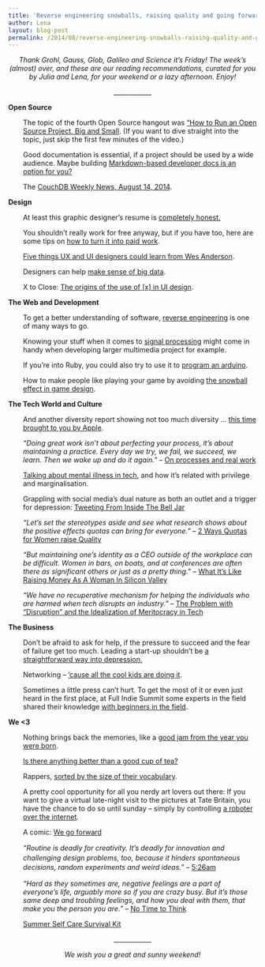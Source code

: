 ```yaml
---
title: 'Reverse engineering snowballs, raising quality and going forward: TGIF! (40)'
author: Lena
layout: blog-post
permalink: /2014/08/reverse-engineering-snowballs-raising-quality-and-going-forward-tgif-40/
---
```

<p style="text-align: center;">
  <em>Thank Grohl, Gauss, Glob, Galileo and Science it’s Friday! The week’s (almost) over, and these are our reading recommendations, curated for you by Julia and Lena, for your weekend or a lazy afternoon. Enjoy!</em>
</p>

<p style="text-align: center;">
  ____________
</p>

**Open Source**

<p style="padding-left: 30px;">
  The topic of the fourth Open Source hangout was <a href="https://www.youtube.com/watch?v=KJ95PJZdSC8">&#8220;How to Run an Open Source Project, Big and Small</a>. (If you want to dive straight into the topic, just skip the first few minutes of the video.)
</p>

<p style="padding-left: 30px;">
  Good documentation is essential, if a project should be used by a wide audience. Maybe building <a href="https://medium.com/code-stories/building-markdown-based-developer-docs-87c0317c56f7">Markdown-based developer docs is an option for you?</a>
</p>

<p style="padding-left: 30px;">
  The <a href="http://blog.couchdb.org/2014/08/14/couchdb-weekly-news-august-14-2014/">CouchDB Weekly News, August 14, 2014</a>.
</p>

**Design**

<p style="padding-left: 30px;">
  At least this graphic designer&#8217;s resume is <a href="http://www.mcsweeneys.net/articles/the-worlds-first-and-only-completely-honest-resume-of-a-graphic-designer"> completely honest.</a>
</p>

<p style="padding-left: 30px;">
  You shouldn&#8217;t really work for free anyway, but if you have too, here are some tips on <a href="http://www.creativebloq.com/career/free-work-paid-work-71412505">how to turn it into paid work</a>.
</p>

<p style="padding-left: 30px;">
  <a href="http://www.fastcodesign.com/3034340/5-things-ux-and-ui-designers-could-learn-from-wes-anderson">Five things UX and UI designers could learn from Wes Anderson</a>.
</p>

<p style="padding-left: 30px;">
  Designers can help <a href="http://www.fastcodesign.com/3034244/ex-googler-on-4-ways-designers-can-help-the-working-world-master-big-data">make sense of big data</a>.
</p>

<p class="graf--h4 graf--last" style="padding-left: 30px;" data-align="center">
  X to Close: <a href="https://medium.com/re-form/x-to-close-417936dfc0dc">The origins of the use of [x] in UI design</a>.<!--more-->
</p>

**The Web and Development**

<p style="padding-left: 30px;">
  To get a better understanding of software, <a href="http://beginners.re/">reverse engineering</a> is one of many ways to go.
</p>

<p style="padding-left: 30px;">
  Knowing your stuff when it comes to <a href="http://www.dspguide.com/pdfbook.htm">signal processing</a> might come in handy when developing larger multimedia project for example.
</p>

<p style="padding-left: 30px;">
  If you&#8217;re into Ruby, you could also try to use it to <a href="http://code.tutsplus.com/articles/using-ruby-to-program-arduino--cms-21893"> program an arduino</a>.
</p>

<p style="padding-left: 30px;">
  How to make people like playing your game by avoiding <a href="http://gamedevelopment.tutsplus.com/articles/the-snowball-effect-and-how-to-avoid-it-in-game-design--cms-21892">the snowball effect in game design</a>.
</p>

**The Tech World and Culture**

<p style="padding-left: 30px;">
  And another diversity report showing not too much diversity … <a href="http://mashable.com/2014/08/12/apple-diversity-report/">this time brought to you by Apple</a>.
</p>

<p style="padding-left: 30px;">
  <em>&#8220;Doing great work isn’t about perfecting your process, it’s about maintaining a practice. Every day we try, we fail, we succeed, we learn. Then we wake up and do it again.&#8221;</em> – <a href="https://the-pastry-box-project.net/wren-lanier/2014-august-14">On processes and real work</a>
</p>

<p style="padding-left: 30px;">
  <a href="http://modelviewculture.com/pieces/talking-about-mental-illness">Talking about mental illness in tech</a>, and how it&#8217;s related with privilege and marginalisation.
</p>

<p style="padding-left: 30px;">
  Grappling with social media’s dual nature as both an outlet and a trigger for depression: <a href="http://modelviewculture.com/pieces/tweeting-from-inside-the-bell-jar">Tweeting From Inside The Bell Jar </a>
</p>

<p style="padding-left: 30px;">
  <em> &#8220;Let’s set the stereotypes aside and see what research shows about the positive effects quotas can bring for everyone.&#8221;</em> – <a href="http://curt-rice.com/2014/07/03/2-ways-quotas-for-women-raise-quality/">2 Ways Quotas for Women raise Quality</a>
</p>

<p style="padding-left: 30px;">
  <em>&#8220;But maintaining one’s identity as a CEO outside of the workplace can be difficult. Women in bars, on boats, and at conferences are often there as significant others or just as a pretty thing.&#8221;</em> – <a href="http://www.forbes.com/sites/jeffbercovici/2014/08/07/what-its-like-raising-money-as-a-woman-in-tech/">What It&#8217;s Like Raising Money As A Woman In Silicon Valley</a>
</p>

<p style="padding-left: 30px;">
  <em>&#8220;We have no recuperative mechanism for helping the individuals who are harmed when tech disrupts an industry.&#8221; – </em><a href="http://becausefinanceisboring.com/post/93511167174/the-problem-with-disruption-and-the-idealization-of">The Problem with “Disruption” and the Idealization of Meritocracy in Tech </a>
</p>

**The Business**

<p style="padding-left: 30px;">
  Don&#8217;t be afraid to ask for help, if the pressure to succeed and the fear of failure get too much. Leading a start-up shouldn&#8217;t be <a href="http://www.theguardian.com/technology/2014/aug/06/entrepreneurship-startups-depression">a straightforward way into depression.</a>
</p>

<p style="padding-left: 30px;">
  Networking &#8211; <a href="http://www.thefreshexchangeblog.com/2014/07/network/">&#8217;cause all the cool kids are doing it</a>.
</p>

<p style="padding-left: 30px;">
  Sometimes a little press can&#8217;t hurt. To get the most of it or even just heard in the first place, at Full Indie Summit some experts in the field shared their knowledge <a href="https://www.youtube.com/watch?v=5JpSnd0JXIo">with beginners in the field</a>.
</p>

**We <3**

<p style="padding-left: 30px;">
  Nothing brings back the memories, like a <a href="http://thenostalgiamachine.com">good jam from the year you were born</a>.
</p>

<p style="padding-left: 30px;">
  <a href="http://c.fastcompany.net/multisite_files/fastcompany/slideshow/2014/08/3034333-slide-s-1-the-alchemy-of-tea-illustrated.png">Is there anything better than a good cup of tea?</a>
</p>

<p style="padding-left: 30px;">
  Rappers, <a href="http://mfdaniels.tumblr.com/post/93313634355/updated-rappers-sorted-by-size-of-vocabulary-20-new">sorted by the size of their vocabulary</a>.
</p>

<p style="padding-left: 30px;">
  A pretty cool opportunity for all you nerdy art lovers out there: If you want to give a virtual late-night visit to the pictures at Tate Britain, you have the chance to do so until sunday &#8211; simply by controlling <a href="http://www.theguardian.com/artanddesign/2014/aug/12/robot-art-tour-tate-britain-at-night">a roboter over the internet</a>.
</p>

<p style="padding-left: 30px;">
  A comic: <a href="http://owlturd.com/post/91042216689/we-go-forward-image-twitter-facebook?utm_content=buffer4da2f&utm_medium=social&utm_source=twitter.com&utm_campaign=buffer">We go forward</a>
</p>

<p style="padding-left: 30px;">
  <em>&#8220;</em><span style="line-height: 1.4;"><em>Routine is deadly for creativity. It’s deadly for innovation and challenging design problems, too, because it hinders spontaneous decisions, random experiments and weird ideas.&#8221;</em> – <a href="https://the-pastry-box-project.net/vitaly-friedman/2014-august-9">5:26am</a></span>
</p>

<p style="padding-left: 30px;">
  <em>&#8220;Hard as they sometimes are, negative feelings are a part of everyone’s life, arguably more so if you are crazy busy. But it’s those same deep and troubling feelings, and how you deal with them, that make you the person you are.&#8221; – </em><a href="http://www.nytimes.com/2014/07/27/sunday-review/no-time-to-think.html">No Time to Think</a>
</p>

<p class="title-single" style="padding-left: 30px;">
  <a href="http://www.crunkfeministcollective.com/2014/08/07/summer-self-care-survival-kit/" rel="bookmark">Summer Self Care Survival Kit</a>
</p>

<p style="text-align: center;">
  ____________
</p>

<p style="text-align: center;">
  <em>We wish you a great and sunny weekend!</em>
</p>